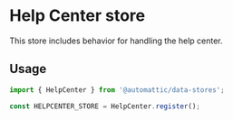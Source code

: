 # Help Center store

This store includes behavior for handling the help center.

## Usage

```js
import { HelpCenter } from '@automattic/data-stores';

const HELPCENTER_STORE = HelpCenter.register();
```
